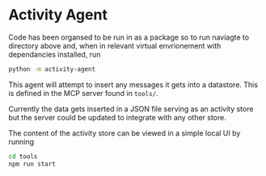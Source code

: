 # Activity Agent

Code has been organsed to be run in as a package so to run naviagte to directory above and, when in relevant virtual envrionement with dependancies installed, run

```bash
python -m activity-agent
```

This agent will attempt to insert any messages it gets into a datastore. This is defined in the MCP server found in `tools/`.

Currently the data gets inserted in a JSON file serving as an activity store but the server could be updated to integrate with any other store.

The content of the activity store can be viewed in a simple local UI by running

```bash
cd tools
npm run start
```
